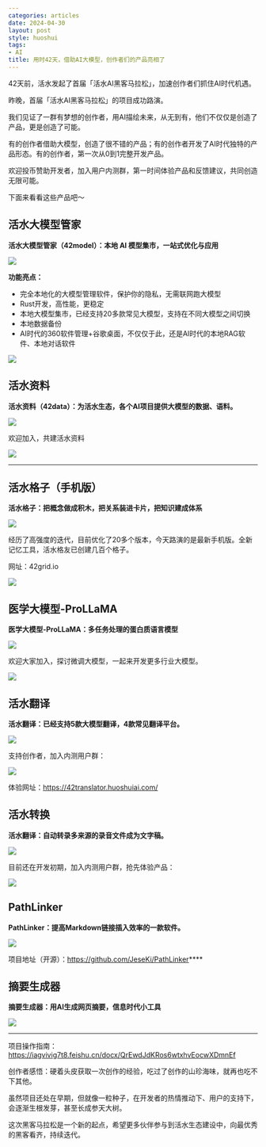 ```yaml
---
categories: articles
date: 2024-04-30
layout: post
style: huoshui
tags:
- AI
title: 用时42天，借助AI大模型，创作者们的产品亮相了
---
```


42天前，活水发起了首届「活水AI黑客马拉松」，加速创作者们抓住AI时代机遇。  

昨晚，首届「活水AI黑客马拉松」的项目成功路演。

我们见证了一群有梦想的创作者，用AI描绘未来，从无到有，他们不仅仅是创造了产品，更是创造了可能。

有的创作者借助大模型，创造了很不错的产品；有的创作者开发了AI时代独特的产品形态。有的创作者，第一次从0到1完整开发产品。

欢迎投币赞助开发者，加入用户内测群，第一时间体验产品和反馈建议，共同创造无限可能。  

下面来看看这些产品吧～

## 活水大模型管家

**活水大模型管家（42model）：本地 AI 模型集市，一站式优化与应用**

![](/assets/images/173fd60c2dd14489a0bc9618530efdd5.png)

**功能亮点：**

  * 完全本地化的大模型管理软件，保护你的隐私，无需联网跑大模型
  * Rust开发，高性能，更稳定
  * 本地大模型集市，已经支持20多款常见大模型，支持在不同大模型之间切换
  * 本地数据备份
  * AI时代的360软件管理+谷歌桌面，不仅仅于此，还是AI时代的本地RAG软件、本地对话软件

![](/assets/images/384735598c8244fcb030dd095d5e8975.png)

## 活水资料

**活水资料（42data）：为活水生态，各个AI项目提供大模型的数据、语料。**

![](/assets/images/67e8d28aa2874421944b94cd6030b674.png)

欢迎加入，共建活水资料  

![](/assets/images/2e8ed293d270440e88c3d9b2843bed29.png)

****

## 活水格子（手机版）

**活水格子：把概念做成积木，把关系装进卡片，把知识建成体系**

![](/assets/images/bdd885b3e6d64566a7a8bc5c5ee41c8c.png)

经历了高强度的迭代，目前优化了20多个版本，今天路演的是最新手机版。全新记忆工具，活水格友已创建几百个格子。

网址：42grid.io

![](/assets/images/b972effb7c2d4176a53538e1bdeacd57.png)

## 医学大模型-ProLLaMA

**医学大模型-ProLLaMA：多任务处理的蛋白质语言模型**

![](/assets/images/52798a76900b494faca27e659a753feb.png)

欢迎大家加入，探讨微调大模型，一起来开发更多行业大模型。

![](/assets/images/08e513b4489b4c59b4862841b8c60da5.png)

## 活水翻译

**活水翻译：已经支持5款大模型翻译，4款常见翻译平台。**

![](/assets/images/abc489db74024b9b97804d0e4e52f0cf.png)

支持创作者，加入内测用户群：

![](/assets/images/59dba93476634e4faa14aa1e48e869c9.png)

体验网址：https://42translator.huoshuiai.com/

## 活水转换

**活水翻译：自动转录多来源的录音文件成为文字稿。**

![](/assets/images/2cc6ab6ecdb443d48cbca732ce104e9a.png)

目前还在开发初期，加入内测用户群，抢先体验产品：

**![](/assets/images/684ef76d238440e0a58609c221ca58f9.png)**

## PathLinker

**PathLinker：提高Markdown链接插入效率的一款软件。**

![](/assets/images/284a4d28d99b47f381805b419b6b7f57.png)

项目地址（开源）：https://github.com/JeseKi/PathLinker****

## 摘要生成器

**摘要生成器：用AI生成网页摘要，信息时代小工具**

![](/assets/images/f97be69c5a714d31937ac071088c805c.png)

****

项目操作指南：https://iagvivig7t8.feishu.cn/docx/QrEwdJdKRos6wtxhvEocwXDmnEf  

创作者感悟：硬着头皮获取一次创作的经验，吃过了创作的山珍海味，就再也吃不下其他。

虽然项目还处在早期，但就像一粒种子，在开发者的热情推动下、用户的支持下，会逐渐生根发芽，甚至长成参天大树。

这次黑客马拉松是一个新的起点，希望更多伙伴参与到活水生态建设中，向最优秀的黑客看齐，持续迭代。